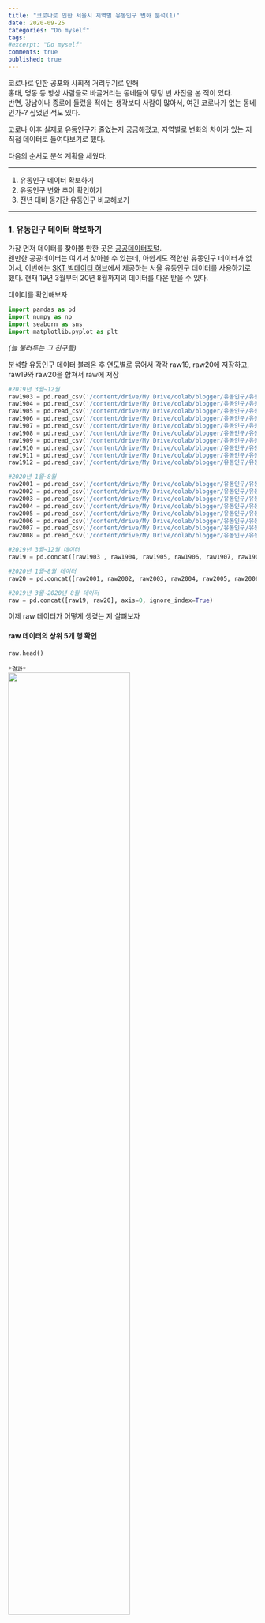 ```yaml
---
title: "코로나로 인한 서울시 지역별 유동인구 변화 분석(1)"
date: 2020-09-25
categories: "Do myself"
tags: 
#excerpt: "Do myself"
comments: true
published: true
---
```


코로나로 인한 공포와 사회적 거리두기로 인해  
홍대, 명동 등 항상 사람들로 바글거리는 동네들이 텅텅 빈 사진을 본 적이 있다.  
반면, 강남이나 종로에 들렀을 적에는 생각보다 사람이 많아서, 여긴 코로나가 없는 동네인가-? 싶었던 적도 있다.  
  
코로나 이후 실제로 유동인구가 줄었는지 궁금해졌고, 지역별로 변화의 차이가 있는 지 직접 데이터로 들여다보기로 했다.  
  
  
다음의 순서로 분석 계획을 세웠다.  
  
----
1. 유동인구 데이터 확보하기  
2. 유동인구 변화 추이 확인하기  
3. 전년 대비 동기간 유동인구 비교해보기  
---

  
  
### 1. 유동인구 데이터 확보하기
가장 먼저 데이터를 찾아볼 만한 곳은 [공공데이터포털](https://www.data.go.kr/).  
왠만한 공공데이터는 여기서 찾아볼 수 있는데, 아쉽게도 적합한 유동인구 데이터가 없어서, 이번에는 [SKT 빅데이터 허브](https://www.bigdatahub.co.kr/product/list.do?menu_id=1000157)에서 제공하는 서울 유동인구 데이터를 사용하기로 했다. 
현재 19년 3월부터 20년 8월까지의 데이터를 다운 받을 수 있다.  
  
데이터를 확인해보자  

```python
import pandas as pd
import numpy as np
import seaborn as sns
import matplotlib.pyplot as plt
```
_(늘 불러두는 그 친구들)_  
  

분석할 유동인구 데이터 불러온 후 연도별로 묶어서 각각 raw19, raw20에 저장하고,  
raw19와 raw20을 합쳐서 raw에 저장  

```python
#2019년 3월~12월
raw1903 = pd.read_csv('/content/drive/My Drive/colab/blogger/유동인구/유동인구_1903.csv')
raw1904 = pd.read_csv('/content/drive/My Drive/colab/blogger/유동인구/유동인구_1904.csv')
raw1905 = pd.read_csv('/content/drive/My Drive/colab/blogger/유동인구/유동인구_1905.csv')
raw1906 = pd.read_csv('/content/drive/My Drive/colab/blogger/유동인구/유동인구_1906.csv')
raw1907 = pd.read_csv('/content/drive/My Drive/colab/blogger/유동인구/유동인구_1907.csv')
raw1908 = pd.read_csv('/content/drive/My Drive/colab/blogger/유동인구/유동인구_1908.csv')
raw1909 = pd.read_csv('/content/drive/My Drive/colab/blogger/유동인구/유동인구_1909.csv')
raw1910 = pd.read_csv('/content/drive/My Drive/colab/blogger/유동인구/유동인구_1910.csv')
raw1911 = pd.read_csv('/content/drive/My Drive/colab/blogger/유동인구/유동인구_1911.csv')
raw1912 = pd.read_csv('/content/drive/My Drive/colab/blogger/유동인구/유동인구_1912.csv')

#2020년 1월~8월
raw2001 = pd.read_csv('/content/drive/My Drive/colab/blogger/유동인구/유동인구_2001.csv')
raw2002 = pd.read_csv('/content/drive/My Drive/colab/blogger/유동인구/유동인구_2002.csv')
raw2003 = pd.read_csv('/content/drive/My Drive/colab/blogger/유동인구/유동인구_2003.csv')
raw2004 = pd.read_csv('/content/drive/My Drive/colab/blogger/유동인구/유동인구_2004.csv')
raw2005 = pd.read_csv('/content/drive/My Drive/colab/blogger/유동인구/유동인구_2005.csv')
raw2006 = pd.read_csv('/content/drive/My Drive/colab/blogger/유동인구/유동인구_2006.csv')
raw2007 = pd.read_csv('/content/drive/My Drive/colab/blogger/유동인구/유동인구_2007.csv')
raw2008 = pd.read_csv('/content/drive/My Drive/colab/blogger/유동인구/유동인구_2008.csv')
```
  
```python
#2019년 3월~12월 데이터
raw19 = pd.concat([raw1903 , raw1904, raw1905, raw1906, raw1907, raw1908, raw1909, raw1910, raw1911, raw1912], axis=0, ignore_index=True)

#2020년 1월~8월 데이터
raw20 = pd.concat([raw2001, raw2002, raw2003, raw2004, raw2005, raw2006, raw2007, raw2008], axis=0, ignore_index=True)

#2019년 3월~2020년 8월 데이터
raw = pd.concat([raw19, raw20], axis=0, ignore_index=True)
```

이제 raw 데이터가 어떻게 생겼는 지 살펴보자  

#### raw 데이터의 상위 5개 행 확인  
```python
raw.head()
```

`*결과*`  
<img src = "https://user-images.githubusercontent.com/50826051/95011004-75580400-0668-11eb-8a47-d4942139dcb3.png" width ="70%">  
  
  
#### info() 함수로 raw 데이터 정보 확인  
```python
raw.info()
```  
  
`*결과*`  
```
<class 'pandas.core.frame.DataFrame'>
RangeIndex: 3939900 entries, 0 to 3939899
Data columns (total 7 columns):
 #   Column      Dtype 
---  ------      ----- 
 0   일자          int64 
 1   시간(1시간단위)   int64 
 2   연령대(10세단위)  int64 
 3   성별          object
 4   시           object
 5   군구          object
 6   유동인구수       int64 
dtypes: int64(4), object(3)
memory usage: 210.4+ MB
```
  
데이터를 슬- 보아하니,   
- _'일자' 데이터 타입이 int64이고,_  
- _유동인구가 한 날짜에 대해 '시간대' * ' 연령대' * '성별' * '군구' 로 세분화_  
되어있는 것을 확인할 수 있었다.    

#### '일자' 컬럼 데이터 타입 바꾸기  
유동인구 추이를 그래프로 나타낼 때, x축인 '일자'가 datetime 타입이여야 예쁘게 그려지므로,  
'int64' 타입을 'datetime' 타입으로 변경  
```python
raw19.일자 = pd.to_datetime(raw19.일자, format='%Y%m%d')
raw20.일자 = pd.to_datetime(raw20.일자, format='%Y%m%d')
raw.일자 = pd.to_datetime(raw.일자, format='%Y%m%d')

# 데이터 타입이 잘 변경되었는지 확인
raw.info()
```  
`*결과*`  
```
<class 'pandas.core.frame.DataFrame'>
RangeIndex: 3939900 entries, 0 to 3939899
Data columns (total 7 columns):
 #   Column      Dtype         
---  ------      -----         
 0   일자          datetime64[ns]
 1   시간(1시간단위)   int64         
 2   연령대(10세단위)  int64         
 3   성별          object        
 4   시           object        
 5   군구          object        
 6   유동인구수       int64         
dtypes: datetime64[ns](1), int64(3), object(3)
memory usage: 210.4+ MB
```  
  
나는 이번 분석에서 지역별 일일 총 유동인구 추이만 분석해보기로 하고  
'시간대', '연령대', '성별'로 세분화된 유동인구를 '일일 총 유동인구' 하나로 합쳤다.  
  
```python
# 각 행정구별로 시간대, 연령대, 성별 구분 없이 일일 총유동인구수로 나타내기  
temp19 = raw19.groupby(by=['일자', '군구']).sum()
temp20 = raw20.groupby(by=['일자', '군구']).sum()
temp = raw.groupby(by=['일자', '군구']).sum()

# 시간, 연령대 컬럼 제외하기
raw19 = temp19[['유동인구수']].reset_index()
raw20 = temp20[['유동인구수']].reset_index()
raw = temp[['유동인구수']].reset_index()

raw.head()
```
  
`*결과*`  
<img src = "https://user-images.githubusercontent.com/50826051/95011188-e0eea100-0669-11eb-9ced-129843df3c89.png" width="70%">  
  
  
#### '군구' 컬럼에 몇 가지 행정구가 있는 지 확인  
```python
print(raw.군구.unique())

len(raw.군구.unique())
```  
  
`*결과*`  
```
['양천구' '종로구' '중랑구' '강동구' '성동구' '송파구' '영등포구' '노원구' '금천구' '도봉구' '서대문구' '구로구'
 '동대문구' '중구' '관악구' '강북구' '성북구' '광진구' '마포구' '서초구' '은평구' '강서구' '용산구' '강남구'
 '동작구']
25
```
  
  
### 2. 유동인구 변화 추이 확인하기   
이제 그래프 시각화를 통해 '군구'별로 유동인구가 어떻게 변화해왔는지 살펴보자  
```python
plt.figure(figsize=(20,5))
sns.lineplot(x='일자', y='유동인구수', data=raw, hue='군구')
```  

`*결과*`  
<img src = "https://user-images.githubusercontent.com/50826051/95011234-404cb100-066a-11eb-9184-c7129630a7b4.png" width="70%">  


25개 행정구 데이터가 한번에 그려지니 어지러운 느낌이다.  
하지만 큰 맥락에서, 모든 행정구가 주기적으로 감소/증가를 반복하는 것을 알 수 있고,   
유동인구가 급감, 급증하는 특정 날짜들이 보인다.  

군구별로 개별 그래프를 그려보자  
```python
sns.relplot(x='일자', y='유동인구수', data=raw, kind='line', hue='군구', col='군구', col_wrap=3)
```  
  
`*결과*`  
<img src = "https://user-images.githubusercontent.com/50826051/95011278-77bb5d80-066a-11eb-8734-4061a7e2e260.png" width="70%">  
  
X축이 일자, Y축이 유동인구수인데,  
* y축의 높이로 유동인구 규모를 파악할 수 있다.  
👉 강남구, 송파구가 평소 유동인구가 많은 편  
* 그래프의 두께로 유동인구 변화 폭을 파악할 수 있다.  
👉 강남구, 서초구, 영등포구, 종로구, 중구가 증감폭이 큼 👉 출퇴근이 많은 사무지역 느낌?  
  
  
이번에는 2020년의 유동인구 변화 추이를 살펴보자  
```python
plt.figure(figsize=(20,5))
plt.title('20년도')
sns.lineplot(x='일자', y='유동인구수', data=raw20, hue='군구')
```
  
`*결과*`  
<img src = "https://user-images.githubusercontent.com/50826051/95011529-4479ce00-066c-11eb-9244-13deda9694d5.png" width = "70%">  
  
  
1월 말 쯤 대부분의 행정구에서 유동인구가 급감한 시기가 있고,  
2월 말 쯤 대부분의 행정구에서 유동인구가 급증한 날이 있다.  
(이 외에도 3월 초중순, 5월 초, 5월 말 등 몇몇 눈에 띄는 곳들이 있다.)  
  
정확한 날짜를 알아보자  

#### 1월 말 유동인구가 급감한 날짜 (강남구를 대표로 확인)  
```python
# 1월 데이터만 추출하기
a = raw20[raw20.일자.isin(pd.date_range('2020-01-01', '2020-01-31'))]

# '강남구'데이터만 추출하기
gangnam = a[a.군구 == '강남구']

# 그래프로 나타내기
plt.figure(figsize=(20,3))
sns.lineplot(x='일자', y='유동인구수', data=gangnam)
```  
  
`*결과*`  
<img src = "https://user-images.githubusercontent.com/50826051/95011326-d54faa00-066a-11eb-8c24-4b8703afede2.png" width="70%">  
  
1월 25일에 가장 유동인구가 적었던 것을 알 수 있다. (1월 25일은 설 명절이었고, 코로나 이슈가 붉어지기 시작한 때이다_!)  
  
  
#### 2월에 유동인구수가 급증한 날짜  
내가 가진 데이터의 전체 기간 중 유동인구수가 최대인 날이므로, max함수를 사용해서 알아보았다.  
```python
raw.max()

# 유동인구수가 max인 날짜 알아보기
raw[raw.유동인구수 == 23917450]
```  
`*결과*`  
<img src = "https://user-images.githubusercontent.com/50826051/95011367-265f9e00-066b-11eb-9d5b-bc4a296fd7c4.png" width="50%">  
2월 23일이 유동인구가 급증한 날이었다.  
내 기억으로는 우리나라에서 코로나 공포가 점점 심화?되는 시기인데,, 위키피디아에 검색해봐도 코로나 외에는 특이점이 보이지 않았다. 👀  
  
<img src = "https://user-images.githubusercontent.com/50826051/95011380-3ecfb880-066b-11eb-8e30-654a953b2a4d.png" width="70%">  
  
네이버 검색어 트랜드를 통해서도 2월 23일 전후로 '코로나' 검색이 급증한 것을 볼 수 있다.   
아무래도 코로나와 관련이 있어 보이고, 코로나에 대한 우려와 공포로 유동인구가 줄어들 것만 같은데,, 급증한 이유가 뭘까?  
.  
.  
.  
고민해보니 당시 마스크 대란이 있었던 것이 생각났다_!  
네이버 검색어 트랜드에 '마스크'도 추가해서 그래프를 보았다.   
  
<img src = "https://user-images.githubusercontent.com/50826051/95011397-5e66e100-066b-11eb-978d-d5f863ae4840.png" width="70%">  
  
'마스크' 또한 '코로나'와 같이 동일한 기간에 검색량이 pick였던 것을 확인할 수 있었다.  
마스크를 구하기 위해 거리로 나온 사람들의 데이터가 반영된 것이 아닐지 유추해볼 수 있겠다.  
  
하지만 나의 초기 예상과 달리, 코로나로 인해 장기적으로 평균 유동인구 수가 줄어들어 보이지는 않았다.  
  
다음 스탭으로  
 1) 동기간 19년 유동인구 데이터와 비교해본다(비교군을 만든다)  
 2) 시간대별 유동인구로 세분화해서 데이터를 살펴본다  
 3) 행정구를 행정동 단위로 세분화해서 데이터를 살펴본다  
이 세 가지를 고려하면 유동인구 변화를 좀 더 면밀히 살펴볼 수 있을 것 같다!  
  
To be continue...  
  
  





